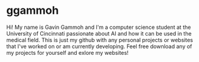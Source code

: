 # ggammoh

Hi! My name is Gavin Gammoh and I'm a computer science student at the University of Cincinnati passionate about AI and how it can be used in the medical field.
This is just my github with any personal projects or websites that I've worked on or am currently developing. Feel free download any of my projects for yourself and exlore my websites!
